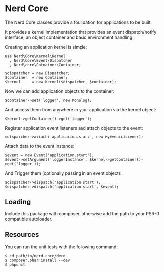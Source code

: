 Nerd Core
=========

The Nerd Core classes provide a foundation for applications to be built.

It provides a kernel implementation that provides an event dispatch/notify
interface, an object container and basic environment handling.

Creating an application kernel is simple:

    use Nerd\Core\Kernel\Kernel
      , Nerd\Core\Event\Dispatcher
      , Nerd\core\Cotnainer\Container;

    $dispatcher = new Dispatcher;
    $container  = new Container;
    $kernel     = new Kernel($dispatcher, $container);

Now we can add application objects to the container:

    $container->set('logger', new Monolog);

And access them from anywhere in your application via the kernel object:

    $kernel->getContainer()->get('logger');

Register application event listeners and attach objects to the event:

    $dispatcher->attach('application.start', new MyEventListener);

Attach data to the event instance:

    $event = new Event('application.start');
    $event->setArgument('loggerInstance', $kernel->getContainer()->get('logger'));

And Trigger them (optionally passing in an event object):

    $dispatcher->dispatch('application.start');
    $dispatcher->dispatch('application.start', $event);

Loading
-------

Include this package with composer, otherwise add the path to your PSR-0
compatible autoloader.

Resources
---------

You can run the unit tests with the following command:

    $ cd path/to/nerd-core/Nerd
    $ composer.phar install --dev
    $ phpunit